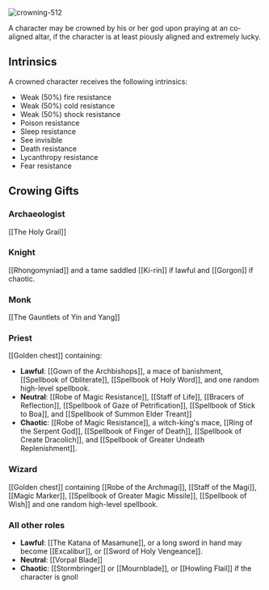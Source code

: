 ![crowning-512](https://github.com/hyvanmielenpelit/GnollHack/assets/16661034/7550dabd-d3c1-4af2-95f0-61a1b45b5ee2)

A character may be crowned by his or her god upon praying at an co-aligned altar, if the character is at least piously aligned and extremely lucky.


## Intrinsics


A crowned character receives the following intrinsics:

* Weak (50%) fire resistance
* Weak (50%) cold resistance
* Weak (50%) shock resistance
* Poison resistance
* Sleep resistance
* See invisible
* Death resistance
* Lycanthropy resistance
* Fear resistance


## Crowing Gifts


### Archaeologist


[[The Holy Grail]]


### Knight


[[Rhongomyniad]] and a tame saddled [[Ki-rin]] if lawful and [[Gorgon]] if chaotic.


### Monk


[[The Gauntlets of Yin and Yang]]


### Priest


[[Golden chest]] containing:
* **Lawful**: [[Gown of the Archbishops]], a mace of banishment, [[Spellbook of Obliterate]],  [[Spellbook of Holy Word]], and one random high-level spellbook.
* **Neutral**: [[Robe of Magic Resistance]], [[Staff of Life]], [[Bracers of Reflection]], [[Spellbook of Gaze of Petrification]], [[Spellbook of Stick to Boa]], and [[Spellbook of Summon Elder Treant]]
* **Chaotic**: [[Robe of Magic Resistance]], a witch-king's mace, [[Ring of the Serpent God]], [[Spellbook of Finger of Death]], [[Spellbook of Create Dracolich]], and [[Spellbook of Greater Undeath Replenishment]].


### Wizard


[[Golden chest]] containing [[Robe of the Archmagi]], [[Staff of the Magi]], [[Magic Marker]], [[Spellbook of Greater Magic Missile]], [[Spellbook of Wish]] and one random high-level spellbook.


### All other roles


* **Lawful**: [[The Katana of Masamune]], or a long sword in hand may become [[Excalibur]], or [[Sword of Holy Vengeance]].
* **Neutral**: [[Vorpal Blade]]
* **Chaotic**: [[Stormbringer]] or [[Mournblade]], or [[Howling Flail]] if the character is gnoll

